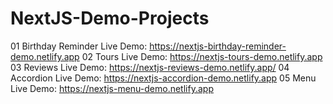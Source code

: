 # NextJS-Demo-Projects
01 Birthday Reminder Live Demo: https://nextjs-birthday-reminder-demo.netlify.app
02 Tours Live Demo: https://nextjs-tours-demo.netlify.app
03 Reviews Live Demo: https://nextjs-reviews-demo.netlify.app/
04 Accordion Live Demo: https://nextjs-accordion-demo.netlify.app
05 Menu Live Demo: https://nextjs-menu-demo.netlify.app
